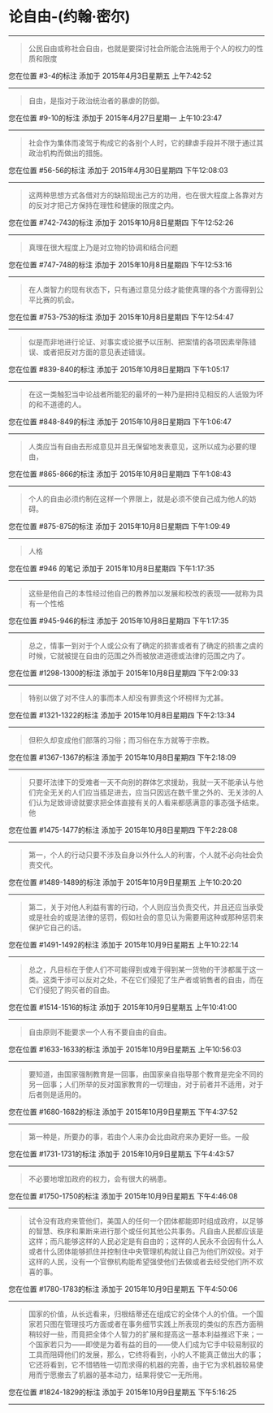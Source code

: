 # 论自由-(约翰·密尔)

---

> 公民自由或称社会自由，也就是要探讨社会所能合法施用于个人的权力的性质和限度

您在位置 #3-4的标注 添加于 2015年4月3日星期五 上午7:42:52

---

> 自由，是指对于政治统治者的暴虐的防御。

您在位置 #9-10的标注 添加于 2015年4月27日星期一 上午10:23:47

---

> 社会作为集体而凌驾于构成它的各别个人时，它的肆虐手段并不限于通过其政治机构而做出的措施。

您在位置 #56-56的标注 添加于 2015年4月30日星期四 下午12:08:03

---

> 这两种思想方式各借对方的缺陷现出己方的功用，也在很大程度上各靠对方的反对才把己方保持在理性和健康的限度之内。

您在位置 #742-743的标注 添加于 2015年10月8日星期四 下午12:52:26

---

> 真理在很大程度上乃是对立物的协调和结合问题

您在位置 #747-748的标注 添加于 2015年10月8日星期四 下午12:53:16

---

> 在人类智力的现有状态下，只有通过意见分歧才能使真理的各个方面得到公平比赛的机会。

您在位置 #753-753的标注 添加于 2015年10月8日星期四 下午12:54:47

---

> 似是而非地进行论证、对事实或论据予以压制、把案情的各项因素举陈错误、或者把反对方面的意见表述错误。

您在位置 #839-840的标注 添加于 2015年10月8日星期四 下午1:05:17

---

> 在这一类触犯当中论战者所能犯的最坏的一种乃是把持见相反的人诋毁为坏的和不道德的人。

您在位置 #848-849的标注 添加于 2015年10月8日星期四 下午1:06:47

---

> 人类应当有自由去形成意见并且无保留地发表意见，这所以成为必要的理由，

您在位置 #865-866的标注 添加于 2015年10月8日星期四 下午1:08:43

---

> 个人的自由必须约制在这样一个界限上，就是必须不使自己成为他人的妨碍。

您在位置 #875-875的标注 添加于 2015年10月8日星期四 下午1:09:49

---

> 人格

您在位置 #946 的笔记 添加于 2015年10月8日星期四 下午1:17:35

---

> 这些是他自己的本性经过他自己的教养加以发展和校改的表现——就称为具有一个性格

您在位置 #945-946的标注 添加于 2015年10月8日星期四 下午1:17:35

---

> 总之，情事一到对于个人或公众有了确定的损害或者有了确定的损害之虞的时候，它就被提在自由的范围之外而被放进道德或法律的范围之内了。

您在位置 #1298-1300的标注 添加于 2015年10月8日星期四 下午2:09:33

---

> 特别以做了对不住人的事而本人却没有罪责这个坏榜样为尤甚。

您在位置 #1321-1322的标注 添加于 2015年10月8日星期四 下午2:13:34

---

> 但积久却变成他们部落的习俗；而习俗在东方就等于宗教。

您在位置 #1367-1367的标注 添加于 2015年10月8日星期四 下午2:18:09

---

> 只要坏法律下的受难者一天不向别的群体乞求援助，我就一天不能承认与他们完全无关的人们应当插足进去，应当只因远在数千里之外的、无关涉的人们认为足致诽谤就要求把全体直接有关的人看来都感满意的事态强予结束。他

您在位置 #1475-1477的标注 添加于 2015年10月8日星期四 下午2:28:08

---

> 第一，个人的行动只要不涉及自身以外什么人的利害，个人就不必向社会负责交代。

您在位置 #1489-1489的标注 添加于 2015年10月9日星期五 上午10:20:20

---

> 第二，关于对他人利益有害的行动，个人则应当负责交代，并且还应当承受或是社会的或是法律的惩罚，假如社会的意见认为需要用这种或那种惩罚来保护它自己的话。

您在位置 #1491-1492的标注 添加于 2015年10月9日星期五 上午10:22:14

---

> 总之，凡目标在于使人们不可能得到或难于得到某一货物的干涉都属于这一类。这类干涉可以反对之处，不在它们侵犯了生产者或销售者的自由，而在它们侵犯了购买者的自由。

您在位置 #1514-1516的标注 添加于 2015年10月9日星期五 上午10:41:00

---

> 自由原则不能要求一个人有不要自由的自由。

您在位置 #1633-1633的标注 添加于 2015年10月9日星期五 上午10:56:03

---

> 要知道，由国家强制教育是一回事，由国家亲自指导那个教育是完全不同的另一回事；人们所举的反对国家教育的一切理由，对于前者并不适用，对于后者则是适用的。

您在位置 #1680-1682的标注 添加于 2015年10月9日星期五 下午4:37:52

---

> 第一种是，所要办的事，若由个人来办会比由政府来办更好一些。一般

您在位置 #1731-1731的标注 添加于 2015年10月9日星期五 下午4:43:57

---

> 不必要地增加政府的权力，会有很大的祸患。

您在位置 #1750-1750的标注 添加于 2015年10月9日星期五 下午4:46:08

---

> 试令没有政府来管他们，美国人的任何一个团体都能即时组成政府，以足够的智慧、秩序和果断来进行那个或任何其他公共事务。凡自由人民都应该是这样；而凡能够这样的人民必定是有自由的；这样的人民永不会因有什么人或者什么团体能够抓住并控制住中央管理机构就让自己为他们所奴役。对于这样的人民，没有一个官僚机构能希望强使他们去做或者去经受他们所不欢喜的事。

您在位置 #1780-1783的标注 添加于 2015年10月9日星期五 下午4:50:06

---

> 国家的价值，从长远看来，归根结蒂还在组成它的全体个人的价值。一个国家若只图在管理技巧方面或者在事务细节实践上所表现的类似的东西方面稍稍较好一些，而竟把全体个人智力的扩展和提高这一基本利益推迟下来；一个国家若只为——即使是为着有益的目的——使人们成为它手中较易制驭的工具而阻碍他们的发展，那么，它终将看到，小的人不能真正做出大的事；它还将看到，它不惜牺牲一切而求得的机器的完善，由于它为求机器较易使用而宁愿撤去了机器的基本动力，结果将使它一无所用。

您在位置 #1824-1829的标注 添加于 2015年10月9日星期五 下午5:16:25

---

